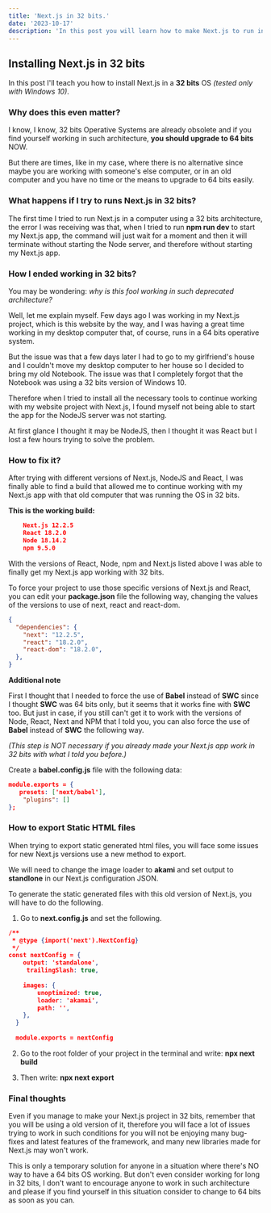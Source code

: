 ```yaml
---
title: 'Next.js in 32 bits.'
date: '2023-10-17'
description: 'In this post you will learn how to make Next.js to run in a 32 bits OS.'
---
```


## Installing Next.js in 32 bits
In this post I'll teach you how to install Next.js in a **32 bits** OS *(tested only with Windows 10)*. 

### Why does this even matter?
I know, I know, 32 bits Operative Systems are already obsolete and if you find yourself working in such architecture, **you should upgrade to 64 bits** NOW. 

But there are times, like in my case, where there is no alternative since maybe you are working with someone's else computer, or in an old computer and you have no time or the means to upgrade to 64 bits easily.

### What happens if I try to runs Next.js in 32 bits?

The first time I tried to run Next.js in a computer using a 32 bits architecture, the error I was receiving was that, when I tried to run **npm run dev** to start my Next.js app, the command will just wait for a moment and then it will terminate without starting the Node server, and therefore without starting my Next.js app.

### How I ended working in 32 bits?

You  may be wondering: *why is this fool working in such deprecated architecture?*

Well, let me explain myself. Few days ago I was working in my Next.js project, which is this website by the way, and I was having a great time working in my desktop computer that, of course, runs in a 64 bits operative system.

But the issue was that a few days later I had to go to my girlfriend's house and I couldn't move my desktop computer to her house so I decided to bring my old Notebook. The issue was that I completely forgot that the Notebook was using a 32 bits version of Windows 10.

Therefore when I tried to install all the necessary tools to continue working with my website project with Next.js, I found myself not being able to start the app for the NodeJS server was not starting.

At first glance I thought it may be NodeJS, then I thought it was React but I lost a few hours trying to solve the problem.

### How to fix it?

After trying with different versions of Next.js, NodeJS and React, I was finally able to find a build that allowed me to continue working with my Next.js app with that old computer that was running the OS in 32 bits.

**This is the working build:**
```json
    Next.js 12.2.5
    React 18.2.0
    Node 18.14.2
    npm 9.5.0
```

With the versions of React, Node, npm and Next.js listed above I was able to finally get my Next.js app working with 32 bits. 

To force your project to use those specific versions of Next.js and React, you can edit your **package.json** file the following way, changing the values of the versions to use of next, react and react-dom.

```json
{
  "dependencies": {
    "next": "12.2.5",
    "react": "18.2.0",
    "react-dom": "18.2.0",
  },
}
```

**Additional note**

First I thought that I needed to force the use of **Babel** instead of **SWC** since I thought **SWC** was 64 bits only, but it seems that it works fine with **SWC**  too. But just in case, if you still can't get it to work with the versions of Node, React, Next and NPM that I told you, you can also force the use of **Babel** instead of **SWC** the following way.

*(This step is NOT necessary if you already made your Next.js app work in 32 bits with what I told you before.)*

Create a **babel.config.js** file with the following data:

```json
module.exports = {
   presets: ['next/babel'],
    "plugins": []
};
```

### How to export Static HTML files
When trying to export static generated html files, you will face some issues for new Next.js versions use a new method to export.

We will need to change the image loader to **akami** and set output to **standlone** in our Next.js configuration JSON.

To generate the static generated files with this old version of Next.js, you will have to do the following.

1. Go to **next.config.js** and set the following.

```json
/**
 * @type {import('next').NextConfig}
 */
const nextConfig = {
    output: 'standalone',
     trailingSlash: true,
         
    images: {
        unoptimized: true,
        loader: 'akamai',
        path: '',
    },
  }
   
  module.exports = nextConfig
```

2. Go to the root folder of your project in the terminal and write:
 **npx next build**

3. Then write:
 **npx next export**



### Final thoughts

Even if you manage to make your Next.js project in 32 bits, remember that you will be using a old version of it, therefore you will face a lot of issues trying to work in such conditions for you will not be enjoying many bug-fixes and latest features of the framework, and many new libraries made for Next.js may won't work.

This is only a temporary solution for anyone in a situation where there's NO way to have a 64 bits OS working. But don't even consider working for long in 32 bits, I don't want to encourage anyone to work in such architecture and please if you find yourself in this situation consider to change to 64 bits as soon as you can.